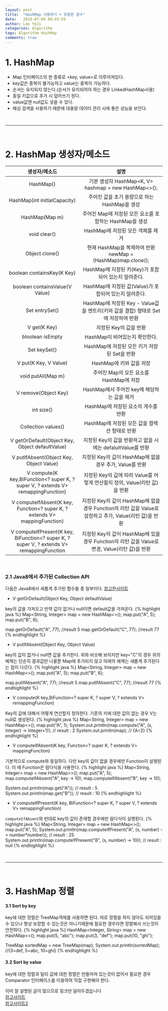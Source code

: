 ```yaml
---
layout: post
title:  "HashMap 사용하기 + 유용한 함수"
date:   2019-07-09 08:43:59
author: Lee YeJi
categories: Algorithm
tags: Algorithm HashMap
comments: true
---
```


# 1. HashMap
- Map 인터페이스의 한 종류로 <key, value>로 이루어져있다.
- key값은 중복이 불가능하고 value는 중복이 가능하다.
- 순서는 유지되지 않는다.(순서가 유지되어야 하는 경우 LinkedHashMap사용)
- 동일 키값으로 추가 시 덮어쓰기 된다.
- value값엔 null값도 넣을 수 있다.
- 해싱 검색을 사용하기 때문에 대용량 데이터 관리 시에 좋은 성능을 보인다.

<br>
<hr>
<br>

# 2. HashMap 생성자/메소드

|                                       생성자/메소드                                       |                                                   설명                                                  |
|:-----------------------------------------------------------------------------------------:|:-------------------------------------------------------------------------------------------------------:|
| HashMap()                                                                                 | 기본 생성자 HashMap<K, V> hashmap = new HashMap<>();                                                    |
| HashMap(int initlalCapacity)                                                              | 주어진 값을 초기 용량으로 하는 HashMap을 생성                                                           |
| HashMap(Map m)                                                                            | 주어진 Map에 저장된 모든 요소를 포함하는 HashMap을 생성                                                 |
| void clear()                                                                              | HashMap에 저장된 모든 객체를 제거                                                                       |
| Object clone()                                                                            | 현재 HashMap을 복제하여 반환 newMap = (HashMap)map.clone();                                             |
| boolean containsKey(K Key)                                                                | HashMap에 지정된 키(Key)가 포함되어 있는지 알려준다.                                                    |
| boolean containsValue(V Value)                                                            | HashMap에 지정된 값(Value)가 포함되어 있는지 알려준다.                                                  |
| Set entrySet()                                                                            | HashMap에 저장된 Key - Value값을 엔트리(키와 값을 결합) 형태로 Set에 저장하여 반환                      |
| V get(K Key)                                                                              | 지정된 Key의 값을 반환                                                                                  |
| bloolean isEmpty                                                                          | HashMap이 비어있는지 확인한다.                                                                          |
| Set keySet()                                                                              | HashMap에 저장된 모든 키가 저장된 Set을 반환                                                            |
| V put(K Key, V Value)                                                                     | HashMap에 키와 값을 저장                                                                                |
| void putAll(Map m)                                                                        | 주어진 Map의 모든 요소를 HashMap에 저장                                                                 |
| V remove(Object Key)                                                                      | HashMap에서 주어진 key에 해당하는 값을 제거                                                             |
| int size()                                                                                | HashMap에 저장된 요소의 개수를 반환                                                                     |
| Collection values()                                                                       | HashMap에 저장된 모든 값을 컬렉션 형태로 반환                                                           |
| V getOrDefault(Object Key, Object defaultValue)                                           | 지정된 Key의 값을 반환하고 없을 시에는 defalultValue를 반환                                             |
| V putIfAbsent(Object Key, Object Value)                                                   | 지정된 Key의 값이 HashMap에 없을 경우 추가, Value를 반환                                                |
| V compute(K key,BiFunction<? super K, ? super V, ? extends V> remappingFunction)          | 지정된 Key의 값에 따라 Value를 어떻게 연산할지 정의, Value(리턴 값)을 반환                              |
| V computeIfAbsent(K key, Function<? super K, ? extends V> mappingFunction)                | 지정된 Key의 값이 HashMap에 없을 경우 Function의 리턴 값을 Value로 설정하고 추가, Value(리턴 값)을 반환 |
| V computeIfPresent(K key, BiFunction<? super K, ? super V, ? extends V> remappingFunction | 지정된 Key의 값이 HashMap에 있을 경우 Function의 리턴 값을 Value로 변경, Value(리턴 값)을 반환          |

<br>

### 2.1 Java8에서 추가된 Collection API
다음은 Java8에서 새롭게 추가된 함수들 중 일부이다. [참고한사이트](https://sticky32.tistory.com/entry/Java8-%EC%83%88%EB%A1%9C%EC%9A%B4-collection-api%EC%97%90-%EB%8C%80%ED%95%B4%EC%84%9C)

- V getOrDefault(Object Key, Object defaultValue)

key의 값을 가져오고 만약 값이 없거나 null이면 default값을 가져온다.
{% highlight java %}
Map<String, Integer> map = new HashMap<>();
map.put("A", 5); 
map.put("B", 6);

map.getOrDefault("A", 77); //result 5
map.getOrDefault("C", 77); //result 77
{% endhighlight %}

- V putIfAbsent(Object Key, Object Value)

key의 값이 없거나 null면 값을 추가한다. 위와 비슷해 보이지만 key="C"의 경우 위의 예제는 단순히 결과값만 나올뿐 Map에 추가되지 않고 아래의 예제는 새롭게 추가된다는 점이 다르다.
{% highlight java %}
Map<String, Integer> map = new HashMap<>();
map.put("A", 5); 
map.put("B", 6);

map.putIfAbsent("A", 77); //result 5
map.putIfAbsent("C", 77); //result 77
{% endhighlight %}

- V compute(K key,BiFunction<? super K, ? super V, ? extends V> remappingFunction)

Key의 값에 대해서 어떻게 연산할지 정의한다. 기존의 키에 대한 값이 없는 경우 V는 null로 생성된다.
{% highlight java %}
Map<String, Integer> map = new HashMap<>();
map.put("A", 1); 
System.out.println(map.compute("A", (s, integer) -> integer+1)); // result : 2 
System.out.println(map); // {A=2}
{% endhighlight %}


- V computeIfAbsent(K key, Function<? super K, ? extends V> mappingFunction)

기본적으로 compute와 동일하다. 다만 key의 값이 없을 경우에만 Function이 실행된다. 이 때 Function은 람다식을 사용한다.
{% highlight java %}
Map<String, Integer> map = new HashMap<>();
map.put("A", 5); 
map.computeIfAbsent("A", key -> 10);
map.computeIfAbsent("B", key -> 10);

System.out.println(map.get("A")); // result : 5
System.out.println(map.get("B")); // result : 10
{% endhighlight %}

- V computeIfPresent(K key, BiFunction<? super K, ? super V, ? extends V> remappingFunction)

`computeIfAbsent`와 반대로 key의 값이 존재할 경우에만 람다식이 실행된다.
{% highlight java %}
Map<String, Integer> map = new HashMap<>();
map.put("A", 5); 
System.out.println(map.computeIfPresent("A", (s, number) -> number*number)); // result : 25 
System.out.println(map.computeIfPresent("B", (s, number) -> 10)); // result : null
{% endhighlight %}

<br>
<hr>
<br>

# 3. HashMap 정렬
#### 3.1 Sort by key
key에 대한 정렬은 TreeMap객체를 사용하면 된다. 따로 정렬을 하지 않아도 되어있을 수 있으나 항상 보장할 수 있는것은 아니기때문에 필요한 경우라면 정렬해서 쓰는것이 안전하다.
{% highlight java %}
HashMap<Integer, String> map = new HashMap<>();
map.put(5, "abc");
map.put(3, "def");
map.put(10, "ghi");
		
TreeMap sortedMap = new TreeMap(map);
System.out.println(sortedMap); //{3=def, 5=abc, 10=ghi}
{% endhighlight %}

#### 3.2 Sort by value
key에 대한 정렬과 달리 값에 대한 정렬은 만들어져 있는것이 없어서 필요한 경우 Comparator 인터페이스를 이용하여 직접 구현해야 한다. 

이미 잘 설명된 글이 많으므로 링크만 달아두겠습니다
<br>
[참고사이트](https://cornswrold.tistory.com/114)
<br>
[참고사이트2](https://ithub.tistory.com/34)